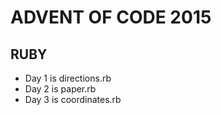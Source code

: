 # ADVENT OF CODE 2015
## RUBY
- Day 1 is directions.rb
- Day 2 is paper.rb
- Day 3 is coordinates.rb
